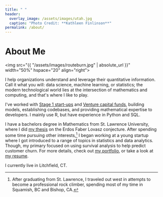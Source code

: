 ```yaml
---
title: " "
header:
  overlay_image: /assets/images/utah.jpg
  caption: "Photo Credit: **Kathleen Finlinson**"
permalink: /about/
---
```


# About Me

<img src="{{ "/assets/images/routeburn.jpg" | absolute_url }}"
width="50%" hspace="20" align="right">
  
I help organizations understand and leverage their quantitative
information. Call it what you will: data science, machine learning, or
statistics; the modern technological world lies at the intersection of
mathematics and computing, and that's where I like to play.

I've worked with [Stage 1 start-ups][1] and [Venture capital funds][2],
building models, establishing codebases, and providing mathematical expertise to
developers. I mainly use R, but have experience in Python and SQL.

I have a bachelors degree in Mathematics from St. Lawrence University, where I did
[my thesis][3] on the Erdos Faber Lovasz conjecture. After
spending some time pursuing other interests,[^fnote2] I began working at a young
startup where I got introduced to a range of topics in statistics and data analytics. Though, my primary focused on using survival analysis to help predict customer churn. For more details, check out [my portfolio](/portfolio/), or
take a look at [my resume][4]. 

I currently live in Litchfield, CT.

[^fnote2]: After graduating from St. Lawrence, I traveled out west in attempts
to become a professional rock climber, spending most of my time in Squamish, BC
and Bishop, CA.
  
[1]: http://www.cobblehillpartners.com/home

[2]: https://www.closedlooppartners.com/funds/closed-loop-venture-fund/

[3]: /assets/docs/thesis.pdf

[4]: /assets/docs/resume.pdf
